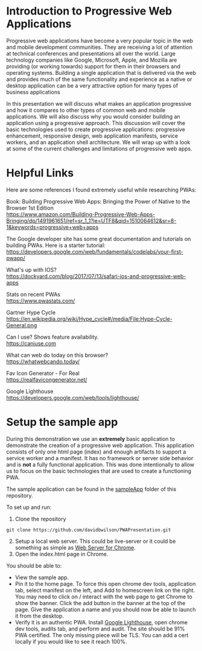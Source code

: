 # Introduction to Progressive Web Applications

Progressive web applications have become a very popular topic in the web and mobile development communities.  They are receiving a lot of attention at technical conferences and presentations all over the world.  Large technology companies like Google, Microsoft, Apple, and Mozilla  are providing (or working towards) support for them in their browsers and operating systems.  Building a single application that is delivered via the web and provides much of the same functionality and experience as a native or desktop application can be a very attractive option for many types of business applications

In this presentation we will discuss what makes an application progressive and how it compares to other types of common web and mobile applications.  We will also discuss why you would consider building an application using a progressive approach.  This discussion will cover the basic technologies used to create progressive applications: progressive enhancement, responsive design, web application manifests, service workers, and an application shell architecture.  We will wrap up with a look at some of the current challenges and limitations of progressive web apps.

# Helpful Links

Here are some references I found extremely useful while researching PWAs:

Book: Building Progressive Web Apps: Bringing the Power of Native to the Browser 1st Edition  
https://www.amazon.com/Building-Progressive-Web-Apps-Bringing/dp/1491961651/ref=sr_1_1?ie=UTF8&qid=1510064612&sr=8-1&keywords=progressive+web+apps

The Google developer site has some great documentation and tutorials on building PWAs.  Here is a starter tutorial:  
https://developers.google.com/web/fundamentals/codelabs/your-first-pwapp/

What's up with IOS?  
https://dockyard.com/blog/2017/07/13/safari-ios-and-progressive-web-apps

Stats on recent PWAs  
https://www.pwastats.com/

Gartner Hype Cycle  
https://en.wikipedia.org/wiki/Hype_cycle#/media/File:Hype-Cycle-General.png

Can I use?  Shows feature availability.  
https://caniuse.com

What can web do today on this browser?  
https://whatwebcando.today/

Fav Icon Generator - For Real  
https://realfavicongenerator.net/

Google Lighthouse  
https://developers.google.com/web/tools/lighthouse/

# Setup the sample app

During this demonstration we use an **extremely** basic application to demonstrate the creation of a progressive web application.  This application consists of only one html page (index) and enough artifacts to support a service worker and a manifest.  It has no framework or server side behavior and is **not** a fully functional application.  This was done intentionally to allow us to focus on the basic technologies that are used to create a functioning PWA.

The sample application can be found in the [sampleApp](sampleApp) folder of this repository.

To set up and run:

1. Clone the repository
```
git clone https://github.com/davidbwilson/PWAPresentation.git
```
2. Setup a local web server.  This could be live-server or it could be something as simple as [Web Server for Chrome]( https://chrome.google.com/webstore/detail/web-server-for-chrome/ofhbbkphhbklhfoeikjpcbhemlocgigb?hl=en).
3. Open the index.html page in Chrome.

You should be able to:
*  View the sample app.
* Pin it to the home page.  To force this open chrome dev tools, application tab, select manifest on the left, and Add to homescreen link on the right.  You may need to click on / interact with the web page to get Chrome to show the banner.  Click the add button in the banner at the top of the page.  Give the application a name and you should now be able to launch it from the desktop.
* Verify it is an authentic PWA.  Install [Google Lighthouse](https://developers.google.com/web/tools/lighthouse/), open chrome dev tools, audits tab, and perform and audit.   The site should be 91% PWA certified.  The only missing piece will be TLS.  You can add a cert locally if you would like to see it reach 100%. 